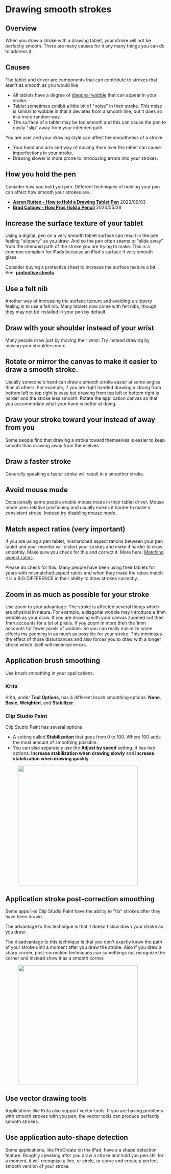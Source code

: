 # Drawing smooth strokes

## Overview

When you draw a stroke with a drawing tablet, your stroke will not be perfectly smooth. There are many causes for it any many things you can do to address it.

## Causes

The tablet and driver are components that can contribute to strokes that aren't as smooth as you would like

* All tablets have a degree of [diagonal wobble](../../core-features/diagonal-wobble.md) that can appear in your stroke.&#x20;
* Tablet sometimes exhibit a little bit of "noise" in their stroke. This noise is similar to wobble in that it deviates from a smooth line, but it does so in a more random way.
* The surface of a tablet may be too smooth and this can cause the pen to easily "slip" away from your intended path.

You are user and your drawing style can affect the smoothness of a stroke

* Your hand and arm and way of moving them over the tablet can cause imperfections in your stroke.
* Drawing slower is more prone to introducing errors into your strokes.

## How you hold the pen

Consider how you hold you pen. Different techniques of holding your pen can affect how smooth your strokes are.

* [**Aaron Rutten - How to Hold a Drawing Tablet Pen**](https://www.youtube.com/watch?v=AAm0DrOrDGQ) 2023/09/03&#x20;
* [**Brad Colbow - How Pros Hold a Pencil**](https://www.youtube.com/watch?v=pB9m4TxZ7oQ) 2024/05/28

## Increase the surface texture of your tablet

Using a digital; pen on a very smooth tablet surface can result in the pen feeling "slippery" as you draw. And so the pen often seems to "slide away" from the intended path of the stroke you are trying to make.  This is a common complain for iPads because an iPad's surface if very smooth glass.

Consider buying a protective sheet to increase the surface texture a bit. See: [**protective sheets**](../../accessories/surface-protectors/).

## Use a felt nib

Another way of increasing the surface texture and avoiding a slippery feeling is to use a felt nib. Many tablets now come with felt nibs, though they may not be installed in your pen by default.

## Draw with your shoulder instead of your wrist

Many people draw just by moving their wrist. Try instead drawing by moving your shoulders more.

## Rotate or mirror the canvas to make it easier to draw a smooth stroke.

Usually someone's hand can draw a smooth stroke easier at some angles than at others. For example, if you are right handed drawing a strong from bottom left to top right is easy but drawing from top left to bottom right is harder and the stroke less smooth. Rotate the application canvas so that you accommodate what your hand is better at doing.&#x20;

## Draw your stroke toward your instead of away from you

Some people find that drawing a stroke toward themselves is easier to keep smooth than drawing away from themselves.

## Draw a faster stroke

Generally speaking a faster stroke will result in a smoother stroke.

## Avoid mouse mode

Occasionally some people enable mouse mode in their tablet driver. Mouse mode uses relative positioning and usually makes it harder to make a consistent stroke. Instead try disabling mouse mode.

## Match aspect ratios (very important)

If you are using a pen tablet, mismatched aspect rations between your pen tablet and your monitor will distort your strokes and make it harder to draw smoothly. Make sure you check for this and correct it. More here: [Matching aspect ratios](../customizing-your-experience/matching-aspect-ratios.md).&#x20;

Please do check for this. Many people have been using their tablets for years with mismatched aspect ratios and when they make the ratios match it is a BIG DIFFERENCE in their ability to draw strokes correctly.

## Zoom in as much as possible for your stroke

Use zoom to your advantage. The stroke is affected several things which are physical in nature. For example, a diagonal wobble may introduce a 1mm wobble as your draw. If you are drawing with your canvas zoomed out then 1mm accounts for a lot of pixels. If you zoom in more then the 1mm accounts for fewer pixels of wobble. So you can really minimize some effects my zooming in as much as possible for your stroke. This minimizes the effect of those disturbances and also forces you to draw with a longer stroke which itself will minimize errors.

## Application brush smoothing

Use brush smoothing in your applications.

### Krita

Krita, under **Tool Options**, has 4 different brush smoothing options: **None**, **Basic**, **Weighted**, and **Stabilizer**.&#x20;

### Clip Studio Paint

Clip Studio Paint has several options

* A setting called **Stabilization** that goes from 0 to  100. Where 100 adds the most amount of smoothing possible.
* You can also separately use the **Adjust by speed** setting. It has two options: **Increase stabilization when drawing slowly** and **increase stabilization when drawing quickly**.



<div align="left">

<figure><img src="../../.gitbook/assets/image (1) (1) (1) (1) (1) (1) (1) (1) (1) (1) (1) (1) (1) (1) (1) (1) (1) (1) (1) (1) (1) (1) (1) (1) (1) (1) (1) (1).png" alt="" width="375"><figcaption></figcaption></figure>

</div>

## Application stroke post-correction smoothing

Some apps like Clip Studio Paint have the ability to "fix" strokes after they have been drawn.

The advantage to this technique is that it doesn't slow down your stroke as you draw.

The disadvantage to this technique is that you don't exactly know the path of your stroke until a moment after you draw the stroke. Also if you draw a sharp corner, post-correction techniques can somethings not recognize the corner and instead show it as a smooth corner.

<div align="left">

<figure><img src="../../.gitbook/assets/image (1) (1) (1) (1) (1) (1) (1) (1) (1) (1) (1) (1) (1) (1) (1) (1) (1) (1) (1) (1) (1) (1) (1) (1) (1) (1) (1).png" alt="" width="375"><figcaption></figcaption></figure>

</div>

## Use vector drawing tools

Applications like Krita also support vector tools. If you are having problems with smooth strokes with you pen, the vector tools can produce perfectly smooth strokes.

## Use application auto-shape detection

Some applications, like ProCreate on the iPad, have a a shape detection feature. Roughly speaking after you draw a stroke and hold you pen still for a moment, it will recognize a line, or circle, or curve and create a perfect smooth version of your stroke.&#x20;
